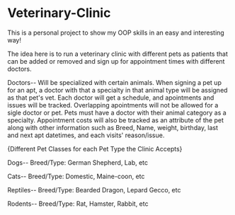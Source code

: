 # Veterinary-Clinic
This is a personal project to show my OOP skills in an easy and interesting way!

The idea here is to run a veterinary clinic with different pets as patients that can be added or removed and sign up for appointment times with different doctors.

Doctors--
Will be specialized with certain animals. When signing a pet up for an apt, a doctor with that a specialty in that animal type will be assigned as that pet's vet. Each doctor will get a schedule, and apointments and issues will be tracked. Overlapping apointments will not be allowed for a sigle doctor or pet. Pets must have a doctor with their animal category as a specialty. Appointment costs will also be tracked as an attribute of the pet along with other information such as Breed, Name, weight, birthday, last and next apt datetimes, and each visits' reason/issue.


{Different Pet Classes for each Pet Type the Clinic Accepts}

Dogs--
Breed/Type: German Shepherd, Lab, etc

Cats--
Breed/Type: Domestic, Maine-coon, etc

Reptiles--
Breed/Type: Bearded Dragon, Lepard Gecco, etc

Rodents--
Breed/Type: Rat, Hamster, Rabbit, etc
